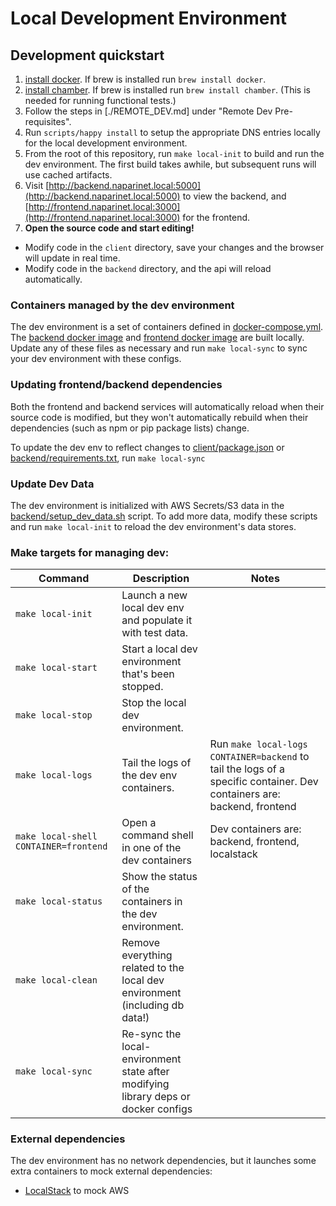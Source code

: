 # Local Development Environment

## Development quickstart

1. [install docker](https://docs.docker.com/get-docker/). If brew is installed run `brew install docker`.
1. [install chamber](https://github.com/segmentio/chamber). If brew is installed run `brew install chamber`. (This is needed for running functional tests.)
1. Follow the steps in [./REMOTE_DEV.md] under "Remote Dev Pre-requisites".
1. Run `scripts/happy install` to setup the appropriate DNS entries locally for the local development environment.
1. From the root of this repository, run `make local-init` to build and run the dev environment. The first build takes awhile, but subsequent runs will use cached artifacts.
1. Visit [http://backend.naparinet.local:5000](http://backend.naparinet.local:5000) to view the backend, and [http://frontend.naparinet.local:3000](http://frontend.naparinet.local:3000) for the frontend.
1. **Open the source code and start editing!**

- Modify code in the `client` directory, save your changes and the browser will update in real time.
- Modify code in the `backend` directory, and the api will reload automatically.

### Containers managed by the dev environment

The dev environment is a set of containers defined in [docker-compose.yml](docker-compose.yml). The [backend docker image](backend/Dockerfile) and [frontend docker image](client/Dockerfile) are built locally. Update any of these files as necessary and run `make local-sync` to sync your dev environment with these configs.

### Updating frontend/backend dependencies

Both the frontend and backend services will automatically reload when their source code is modified, but they won't automatically rebuild when their dependencies (such as npm or pip package lists) change.

To update the dev env to reflect changes to [client/package.json](client/package.json) or [backend/requirements.txt](backend/requirements.txt), run `make local-sync`

### Update Dev Data

The dev environment is initialized with AWS Secrets/S3 data in the [backend/setup_dev_data.sh](backend/setup_dev_data.sh) script. To add more data, modify these scripts and run `make local-init` to reload the dev environment's data stores.

### Make targets for managing dev:

| Command                                    | Description                                                                        | Notes                                                                                                                                                                                                                                                                                                                                                                                                                                                                                                                                                                                                                                                                                       |
| ------------------------------------------ | ---------------------------------------------------------------------------------- | ------------------------------------------------------------------------------------------------------------------------------------------------------------------------------------------------------------------------------------------------------------------------------------------------------------------------------------------------------------------------------------------------------------------------------------------------------------------------------------------------------------------------------------------------------------------------------------------------------------------------------------------------------------------------------------------- |
| `make local-init`                          | Launch a new local dev env and populate it with test data.                         |                                                                                                                                                                                                                                                                                                                                                                                                                                                                                                                                                                                                                                                                                             |
| `make local-start`                         | Start a local dev environment that's been stopped.                                 |                                                                                                                                                                                                                                                                                                                                                                                                                                                                                                                                                                                                                                                                                             |
| `make local-stop`                          | Stop the local dev environment.                                                    |                                                                                                                                                                                                                                                                                                                                                                                                                                                                                                                                                                                                                                                                                             |
| `make local-logs`                          | Tail the logs of the dev env containers.                                           | Run `make local-logs CONTAINER=backend` to tail the logs of a specific container. Dev containers are: backend, frontend                                                                                                                                                                                                                                                                                                                                                                                                                                                                                                                                         |
| `make local-shell CONTAINER=frontend`      | Open a command shell in one of the dev containers                                  | Dev containers are: backend, frontend, localstack                                                                                                                                                                                                                                                                                                                                                                                                                                                                                                                                                                                                                           |
| `make local-status`                        | Show the status of the containers in the dev environment.                          |                                                                                                                                                                                                                                                                                                                                                                                                                                                                                                                                                                                                                                                                                             |
| `make local-clean`                         | Remove everything related to the local dev environment (including db data!)        |                                                                                                                                                                                                                                                                                                                                                                                                                                                                                                                                                                                                                                                                                             |
| `make local-sync`                          | Re-sync the local-environment state after modifying library deps or docker configs |                                                                                                                                                                                                                                                                                                                                                                                                                                                                                                                                                                                                                                                                                             |

### External dependencies

The dev environment has no network dependencies, but it launches some extra containers to mock external dependencies:

- [LocalStack](https://github.com/localstack/localstack) to mock AWS
